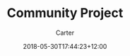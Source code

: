 ---
layout: guides
title: 'Community Project'
author: Carter
date: '2018-05-30T17:44:23+12:00'
weight: 3
guide_parent: 'testing'
github_file: 'content/guides/testing/article3.md'
summary: 'There are a number of different community projects being worked on, and the more people helping each other out the better. Download and use the software, try a few different tasks, and write down your feedback. Think about what makes you confused, which parts are broken, and what could be made easier. Some NavCoin projects are built in peoples spare time and published before they are completely polished, so user feedback will always be valued. '
---